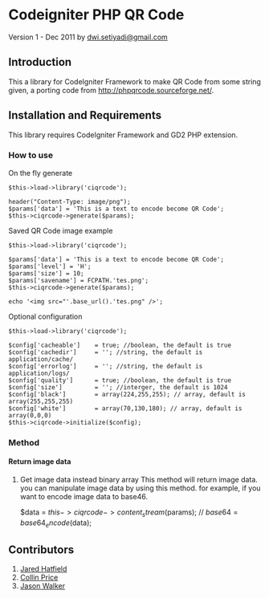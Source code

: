 Codeigniter PHP QR Code
=======================

Version 1 - Dec 2011
by dwi.setiyadi@gmail.com



Introduction
------------

This a library for CodeIgniter Framework to make QR Code from some string given, a porting code from http://phpqrcode.sourceforge.net/.


Installation and Requirements
-----------------------------

This library requires CodeIgniter Framework and GD2 PHP extension.


### How to use ###

On the fly generate

	$this->load->library('ciqrcode');
	
	header("Content-Type: image/png");
	$params['data'] = 'This is a text to encode become QR Code';
	$this->ciqrcode->generate($params);



Saved QR Code image example

	$this->load->library('ciqrcode');
	
	$params['data'] = 'This is a text to encode become QR Code';
	$params['level'] = 'H';
	$params['size'] = 10;
	$params['savename'] = FCPATH.'tes.png';
	$this->ciqrcode->generate($params);
	
	echo '<img src="'.base_url().'tes.png" />';



Optional configuration

	$this->load->library('ciqrcode');
	
	$config['cacheable']	= true; //boolean, the default is true
	$config['cachedir']		= ''; //string, the default is application/cache/
	$config['errorlog']		= ''; //string, the default is application/logs/
	$config['quality']		= true; //boolean, the default is true
	$config['size']			= ''; //interger, the default is 1024
	$config['black']		= array(224,255,255); // array, default is array(255,255,255)
	$config['white']		= array(70,130,180); // array, default is array(0,0,0)
	$this->ciqrcode->initialize($config);

### Method ###

#### Return image data
1.	Get image data instead binary array
	This method will return image data. you can manipulate image data by using this method. 
	for example, if you want to encode image data to base46.

	$data = $this->ciqrcode->content_stream($params);
	// $base64 = base64_encode($data);

Contributors
------------
1. [Jared Hatfield](https://github.com/JaredHatfield "Jared Hatfield")
2. [Collin Price](https://github.com/collinprice "Collin Price")
3. [Jason Walker](https://github.com/jcwalker3 "Jason WalkerJason Walker")

